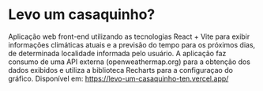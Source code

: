 # Levo um casaquinho?

Aplicação web front-end utilizando as tecnologias React + Vite para exibir informações climáticas atuais e a previsão do tempo para os próximos dias, de determinada localidade informada pelo usuário. A aplicação faz consumo de uma API externa (openweathermap.org) para a obtenção dos dados exibidos e utiliza a biblioteca Recharts para a configuraçao do gráfico.
Disponível em: https://levo-um-casaquinho-ten.vercel.app/